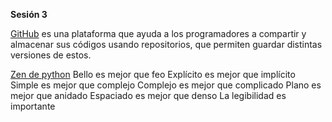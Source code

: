 **Sesión 3**

<u>GitHub</u> es una plataforma que ayuda a los programadores a compartir y almacenar sus códigos usando repositorios, que permiten guardar distintas versiones de estos. 

<u>Zen de python</u> 
Bello es mejor que feo
Explícito es mejor que implícito
Simple es mejor que complejo
Complejo es mejor que complicado
Plano es mejor que anidado
Espaciado es mejor que denso
La legibilidad es importante



